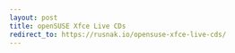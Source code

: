 ```yaml
---
layout: post
title: openSUSE Xfce Live CDs
redirect_to: https://rusnak.io/opensuse-xfce-live-cds/
---
```

